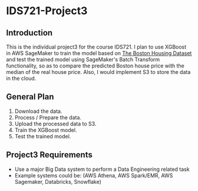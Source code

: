 # IDS721-Project3
## Introduction
This is the individual project3 for the course IDS721. I plan to use XGBoost in AWS SageMaker to train the model based on [The Boston Housing Dataset](https://www.cs.toronto.edu/~delve/data/boston/bostonDetail.html) and test the trained model using SageMaker's Batch Transform functionality, so as to compare the predicted Boston house price with the median of the real house price. Also, I would implement S3 to store the data in the cloud.

## General Plan
1. Download the data.
2. Process / Prepare the data.
3. Upload the processed data to S3.
4. Train the XGBoost model.
5. Test the trained model.

## Project3 Requirements
* Use a major Big Data system to perform a Data Engineering related task
* Example systems could be: (AWS Athena, AWS Spark/EMR, AWS Sagemaker, Databricks, Snowflake)
